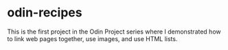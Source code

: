 # odin-recipes
This is the first project in the Odin Project series where I demonstrated how to link web pages together, use images, and use HTML lists.